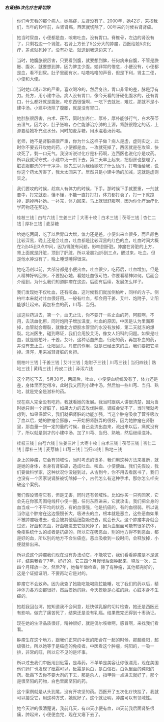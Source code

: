 ##### 右肾癌5次化疗左肾切除

> 你们今天看的那个病人，她癌症，左肾没有了。2000年，她42岁，来找我们，当年的19年前，左肾肾癌，西医就切除了，00年来的时候右肾肾癌。

> 她当时尿血，小便都是血，咳嗽吐血，没有胃口。脊椎骨，左边的肾没有了，只剩右边一个肾脏，右肾上方长了5公分大的肿瘤，西医给她5次化疗，差点就死掉了。没有办法，就送到我这边来了。

> 当时，她腹胀很厉害，只要看到腹，就要想到脾，任何病来自腹，不管是臌胀、腹水，就要想到脾，因为脾主少腹。她非常的倦怠，小便没有，小便都是血，看不到尿。肚子里面有水，咕噜咕噜的声音，但是下利，肾主二便，小便和大便。

> 当时她口渴非常的严重，喜欢喝冷的，然后身热，胃口非常的差，脉是浮有力。处方，用小建中汤。病人没有胃口，像今天看的肝硬化腹水的，还有胃口，什么都好就是腹胀，吃东西很饿啊，一吃下去就胀，难过，那就不是小建中汤。小建中汤除了腹胀，就是没有胃口。

> 她肚胀很厉害，白术、茯苓，同时加杏仁、厚朴，厚朴能够行气，白术茯苓去湿气，因为水，肚子胀嘛，杏仁能够治疗肺的上源，肾脏很稳定的话，上源要给她补充点水分。同时加麦芽糖，用水混着汤药喝。

> 老师，她不是肾脏癌很严重，你为什么这样子做？病人是虚，虚则实之，此时你不要去开攻她的药，小便都是血，一攻就死掉了，西医就是在攻嘛，快攻死了，剩一口元气。我没听说过化疗是补药啊，连西医也说化疗是攻药。所以我就采守式，小建中汤一剂下去，第二天早上起来，把厨房也整理了，脏衣服都洗的干干净净，她先生以为我给她吃了什么仙丹，打电话给我，说你这个药太厉害了，我太太回来了。居然只是小建中汤的加减，这就是虚则实之。

> 我们要攻的时候，趁病人有体力的时候，下手。那时候下手就要重，一剂就要中，打完就走，懂不懂，不能一直打打打，体力都打衰了，打一下就跑掉，跑掉再补她。一补完，体力回来，马上就很舒服啊，因为你化疗治疗化学药物还在那边。

> 桂枝三钱 | 白芍六钱 | 生姜三片 | 大枣十枚 | 白术三钱 | 茯苓三钱 | 杏仁二钱 | 厚补三钱 | 麦芽糖

> 给她吃两周，吃了以后胃口大增，体力还是差。小便出来血很多，而且颜色比较深黑，晚上还是会吐血，吐血都是比较深黑的红色的血，吐血时间大概在2点45到3点中间，因为肾脏有问题，影响到肝脏。肿瘤在肾脏的上方，肾上面就是肝脏，顶到了肝脏，所以凌晨2点5到三点，醒过来，吐血。但是他水肿没有了，晚上睡觉睡得很深。

> 她吃汤剂以前，大部分都是小便出血，吐血很少，吃药后，吐血增加，但是人精神好转回来，不要担心她，看她吐血很可怕，你要看精神如何。后面会介绍到，为什么我们知道肿瘤在这边，后面有后续，发展怎么样子。

> 我们发现她不仅吐血，还有咳血，这时候我们就加侧柏叶，同样的方子。侧柏叶本来就对吐血很好用。一般有吐血，都会用干姜、艾叶、炮附子，让阳能够壮起来。再加补血的药，川芎、当归。

> 加这些药进去，第一个，血无止法，你不要开一些止血的药，阿胶啊，不用，去活血化瘀，同时炮附子增加温度，吐血的原因，中医是认为里面寒掉，血管就会爆裂，就像北方塑胶水管里的水没有放掉，第二天就冻的爆裂。北派医生，碰到寒证，我们会用胶艾汤，像女人妇科的问题。如果是吐血，就是侧柏叶，干姜，艾叶，这种活血热血，行阳的药，再加补血的药，并没有去止血，让阳回头。丹皮的作用，就是已经出来的血，我们要把它清掉。泽泻，用来减轻肾脏的负担。

> 侧柏叶三钱 | 干姜三钱 | 艾叶三钱 | 炮附子三钱 | 川芎三钱 | 当归四钱 | 熟地三钱 | 黄精三钱 | 丹皮二钱 | 泽泻六钱 

> 这个药吃下去，5月30号，两周后，吐血，小便便血统统没有了，体力还是差，身体里面觉得冷，此时我又回到小建中汤，然后加一些川芎、当归、熟地，就是完全是滋补的药。

> 现在病人完全没有吃药，我就看她的发展。我当时跟病人讲很清楚，因为当时她只剩一个肾脏了，如果大力的去攻伐肿瘤，肾脏会受不了，当时我就考虑到，如果保留它，我们就把肾脏的功能加强，当这个肿瘤吸收了营养吸收了血以后，她的肿瘤会膨胀，一开始把肾脏弄的很好，因为她肿瘤在肾脏里，那血量一到一定的量的时候，自己会流出血来，流出来以后，痛就没有了，所以就是刚才的小建中汤，加了川芎、当归、熟地，然后继续滋补。

> 桂枝三钱 | 白芍六钱 | 生姜三片 | 大枣十枚 | 白术三钱 | 茯苓三钱 | 杏仁二钱 | 厚补三钱 | 麦芽糖 | 川芎三钱 | 当归四钱 | 熟地三钱

> 身上的肿瘤，它会有领域性，当时考虑的很多，我们用这种方法来推断，就是她的身体，本身有肾脏癌，造成吐血、咳血、小便便血。我们先假设，我们要做科学家，这种状况你没碰到过，从古到今，你不用去看医书了，我们也没有一个医家说肾脏被切除掉一个，古代怎么有这种手术，那你怎么样突破这个案例。

> 我们假设肾瘤它有，但是无害，同时还有领域性。比如你买一只狗回家，它会先在你家周围电线杆小便一圈，任何东西进来，它就攻击。我们把全身的血当成一个不平均的状态，有的血很强，他是抗癌的，有的血很弱。所以说当你这个肿瘤在这边慢慢长大，吸进去的血，根本就是恶血，这些恶血如果不被肿瘤吸进去，也会被其他癌细胞吸进去，就会长大。这个肿瘤本身就会过滤，好血和恶血，好血吸进去它就死掉了，因为血里面可能有很多抗体，免疫系统什么的或者是抗癌的。所以它在吸恶血，别的地方得不到恶血，都是好的血，所以别的地方不会生癌症。恶血吸收到一段时间，会释放掉，小便就排出来。

> 所以说这个肿瘤我们现在没有办法动它，不能攻它，我们看看肿瘤是不是这样，结果我看了7年，好好的，它三四个月慢慢后面肿起来，释放一次，三四个月释放一次，然后7年，她每年做检查，除了有肿瘤，其他都完好的，这是个证据证明，不要再动它是对的。

> 肿瘤它不会致命。因为我查了她能吃能喝能拉能睡，吃了我们的药以后，精神体力各方面都很好，然后摸她的脉，今天摸脉是心脏的脉，心脏本身不生癌的。

> 她趁我回台湾，她知道我不会同意，赶快做乳腺的切片检查，她还是西医还有影响，做完了痛苦死了，结果还是没有乳癌。结果做完还得到十枣汤证。

> 现在她的生活品质很好，精神很好，就是偶尔咳嗽啊，感冒啊，来找我们看看。

> 肿瘤生在这个地方，跟我们正常的中医的阳合在一起的时候，那超级阳，超级强壮，所以她等于是癌症的免疫者。中医看这个肿瘤，纯阳的，一吸一排，非常的旺，所以它不见的是坏事。

> 所以过去我们中医用到砒霜，是毒药，不单单是美容让你很漂亮，现在美国他们药厂也发现了砒霜可以，砒霜是色白，是白信石，白色里面的纯阳的药。砒霜下去你不要大剂的下去，那是杀人，指甲弹一点进去就好了，那个是很至阳的药物，白色里面至阳的药。

> 这个案例就是从头到尾，没有开攻坚的药。西医开了五次化疗快挂了，我就可以接受它，用这种方式，她就好了。这个就证明，肿瘤可以有领域性。

> 她今天讲的很清楚说，我前几天，有四天小便有血，四天前我后面肾脏很痛，肿起来，小便便血完，现在又瘪下去了。